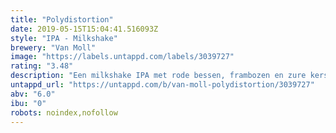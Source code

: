 ```yaml
---
title: "Polydistortion"
date: 2019-05-15T15:04:41.516093Z
style: "IPA - Milkshake"
brewery: "Van Moll"
image: "https://labels.untappd.com/labels/3039727"
rating: "3.48"
description: "Een milkshake IPA met rode bessen, frambozen en zure kersen genoemd naar het debuutalbum van de IJslandse groep GusGus."
untappd_url: "https://untappd.com/b/van-moll-polydistortion/3039727"
abv: "6.0"
ibu: "0"
robots: noindex,nofollow
---
```

